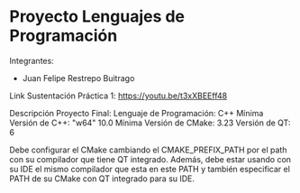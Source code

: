 # Proyecto Lenguajes de Programación
Integrantes:
- Juan Felipe Restrepo Buitrago

Link Sustentación Práctica 1: https://youtu.be/t3xXBEEff48 

Descripción Proyecto Final: 
Lenguaje de Programación: C++
Mínima Versión de C++: "w64" 10.0
Mínima Versión de CMake: 3.23
Versión de QT: 6

Debe configurar el CMake cambiando el CMAKE_PREFIX_PATH por el path con su compilador que tiene QT integrado. Además, debe estar usando con su IDE el mismo compilador que esta en este PATH y también especificar el PATH de su CMake con QT integrado para su IDE.
